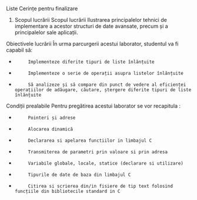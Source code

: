 Liste
Cerințe pentru finalizare
1. Scopul lucrării
Scopul lucrării
Ilustrarea principalelor tehnici de implementare a acestor structuri de date avansate, precum și a principalelor sale aplicații.

Obiectivele lucrării
În urma parcurgerii acestui laborator, studentul va fi capabil să:

-          Implementeze diferite tipuri de liste înlănțuite

-          Implementeze o serie de operații asupra listelor înlănțuite

-          Să analizeze și să compare din punct de vedere al eficienței operațiilor de adăugare, căutare, ștergere diferite tipuri de liste înlănțuite

Condiții prealabile
Pentru pregătirea acestui laborator se vor recapitula :

-          Pointeri și adrese

-          Alocarea dinamică

-          Declararea si apelarea functiilor in limbajul C

-          Transmiterea de parametri prin valoare si prin adresa

-          Variabile globale, locale, statice (declarare si utilizare)

-          Tipurile de date de baza din limbajul C

-          Citirea si scrierea din/in fisiere de tip text folosind funcțiile din bibliotecile standard in C